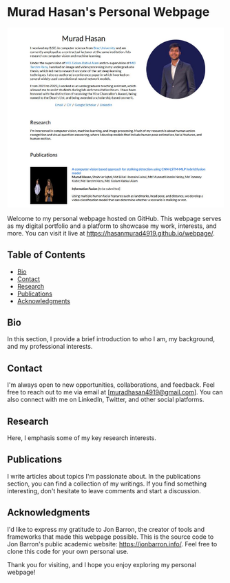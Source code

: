 # Murad Hasan's Personal Webpage

![Screenshot of Personal Webpage](snapshot.JPG)

Welcome to my personal webpage hosted on GitHub. This webpage serves as my digital portfolio and a platform to showcase my work, interests, and more. You can visit it live at https://hasanmurad4919.github.io/webpage/.

## Table of Contents
- [Bio](#about)
- [Contact](#contact)
- [Research](#research)
- [Publications](#publications)
- [Acknowledgments](#acknowledgments)


## Bio
In this section, I provide a brief introduction to who I am, my background, and my professional interests.

## Contact
I'm always open to new opportunities, collaborations, and feedback. Feel free to reach out to me via email at [muradhasan4919@gmail.com]. You can also connect with me on LinkedIn, Twitter, and other social platforms.

## Research
Here, I emphasis some of my key research interests.

## Publications
I write articles about topics I'm passionate about. In the publications section, you can find a collection of my writings. If you find something interesting, don't hesitate to leave comments and start a discussion.


## Acknowledgments
I'd like to express my gratitude to Jon Barron, the creator of tools and frameworks that made this webpage possible.
This is the source code to Jon Barron's public academic website: https://jonbarron.info/. Feel free to clone this code for your own personal use.

Thank you for visiting, and I hope you enjoy exploring my personal webpage!

